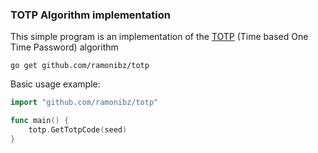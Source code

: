 ### TOTP Algorithm implementation
This simple program is an implementation of the [TOTP](https://en.wikipedia.org/wiki/Time-based_One-time_Password_algorithm) (Time based One Time Password) algorithm

`go get github.com/ramonibz/totp`

Basic usage example:
```go
import "github.com/ramonibz/totp"

func main() {
    totp.GetTotpCode(seed)
}

```
